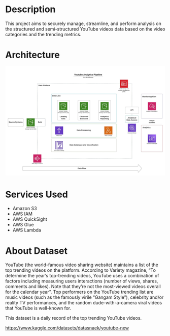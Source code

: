 # Description

This project aims to securely manage, streamline, and perform analysis on the structured and semi-structured YouTube videos data based on the video categories and the trending metrics.

# Architecture

![Architecture](https://github.com/JoseBenaya/Youtube-Analytics/blob/main/Youtube%20Analytics%20Pipeline.jpeg?raw=true)

# Services Used

 - Amazon S3
 - AWS IAM
 - AWS QuickSight
 - AWS Glue
 - AWS Lambda

# About Dataset

YouTube (the world-famous video sharing website) maintains a list of the top trending videos on the platform. According to Variety magazine, “To determine the year’s top-trending videos, YouTube uses a combination of factors including measuring users interactions (number of views, shares, comments and likes). Note that they’re not the most-viewed videos overall for the calendar year”. Top performers on the YouTube trending list are music videos (such as the famously virile “Gangam Style”), celebrity and/or reality TV performances, and the random dude-with-a-camera viral videos that YouTube is well-known for.

This dataset is a daily record of the top trending YouTube videos.

https://www.kaggle.com/datasets/datasnaek/youtube-new